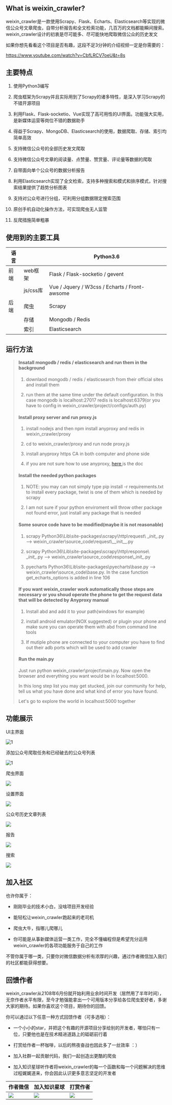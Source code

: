 ## What is weixin_crawler?

weixin_crawler是一款使用Scrapy、Flask、Echarts、Elasticsearch等实现的微信公众号文章爬虫，自带分析报告和全文检索功能，几百万的文档都能瞬间搜索。weixin_crawler设计的初衷是尽可能多、尽可能快地爬取微信公众的历史发文

如果你想先看看这个项目是否有趣，这段不足3分钟的介绍视频一定是你需要的：

https://www.youtube.com/watch?v=CbfLRCV7oeU&t=8s

## 主要特点

1. 使用Python3编写

2. 爬虫框架为Scrapy并且实际用到了Scrapy的诸多特性，是深入学习Scrapy的不错开源项目

3. 利用Flask、Flask-socketio、Vue实现了高可用性的UI界面。功能强大实用，是新媒体运营等岗位不错的数据助手

4. 得益于Scrapy、MongoDB、Elasticsearch的使用，数据爬取、存储、索引均简单高效

5. 支持微信公众号的全部历史发文爬取

6. 支持微信公众号文章的阅读量、点赞量、赞赏量、评论量等数据的爬取

7. 自带面向单个公众号的数据分析报告

8. 利用Elasticsearch实现了全文检索，支持多种搜索和模式和排序模式，针对搜索结果提供了趋势分析图表

9. 支持对公众号进行分组，可利用分组数据限定搜索范围

10. 原创手机自动化操作方法，可实现爬虫无人监管

11. 反爬措施简单粗暴

## 使用到的主要工具

| 语言  |         | Python3.6                                     |
| --- | ------- | --------------------------------------------- |
| 前端  | web框架   | Flask / Flask-socketio / gevent               |
|     | js/css库 | Vue / Jquery / W3css / Echarts / Front-awsome |
| 后端  | 爬虫      | Scrapy                                        |
|     | 存储      | Mongodb / Redis                               |
|     | 索引      | Elasticsearch                                 |

## 运行方法

> #### Insatall  mongodb / redis / elasticsearch and run them in the background
> 
> 1. downlaod mongodb / redis / elasticsearch from their official sites and install them
> 
> 2. run them at the same time under the default configuration. In this case mongodb is localhost:27017 redis is localhost:6379(or you have to config in weixin_crawler/project/configs/auth.py)
> 
> #### Install proxy server and run proxy.js
> 
> 1. install nodejs and then npm install anyproxy and redis in weixin_crawler/proxy
> 
> 2. cd to weixin_crawler/proxy and run node proxy.js
> 
> 3. install anyproxy https CA in both computer and phone side
> 
> 4. if you are not sure how to use anyproxy, [here ](https://github.com/alibaba/anyproxy)is the doc
> 
> #### Install the needed python packages
> 
> 1. NOTE: you may can not simply type pip install -r requirements.txt to install every package, twist is one of them which is needed by scrapy
> 
> 2. I am not sure if your python enviroment will throw other package not found error, just install any package that is needed
> 
> #### Some source code have to be modified(maybe it is not reasonable)
> 
> 1. scrapy Python36\Lib\site-packages\scrapy\http\request\ \__init\__.py  --> weixin_crawler\source_code\request\\__init\__.py
> 
> 2. scrapy Python36\Lib\site-packages\scrapy\http\response\ \__init\__.py --> weixin_crawler\source_code\response\\\__init\__.py
> 
> 3. pyecharts Python36\Lib\site-packages\pyecharts\base.py --> weixin_crawler\source_code\base.py. In the case function get_echarts_options is added in line 106
> 
> #### If you want weixin_crawler work automatically those steps are necessary or you shoud operate the phone to get the request data that will be detected by Anyproxy manual
> 
> 1. Install abd and add it to your path(windows for example)
> 
> 2. install android emulator(NOX suggested) or plugin your phone and make sure you can operate them with abd from command line tools
> 
> 3. If mutiple phone are connected to your computer you have to find out their adb ports which will be used to add crawler
> 
> #### Run the main.py
> 
> Just run python weixin_crawler\project\main.py. Now open the browser and everything you want would be in localhost:5000.
> 
> In this long step list you may get stucked, join our community for help, tell us what you have done and what kind of error you have found.
> 
> Let's go to explore the world in localhost:5000 together

## 功能展示

UI主界面

![1](readme_img/爬虫主界面.gif)

添加公众号爬取任务和已经破去的公众号列表

![1](readme_img/公众号.png)

爬虫界面

![](readme_img/caiji.png)

设置界面

![ ](readme_img/设置.png)

公众号历史文章列表

![ ](readme_img/历史文章列表.gif)

报告

![ ](readme_img/报告.gif)

搜索

![ ](readme_img/搜索.gif)

## 加入社区

也许你属于：

- 刚刚毕业的技术小白，没啥项目开发经验

- 能轻松让weixin_crawler跑起来的老司机

- 爬虫大牛，指哪儿爬哪儿

- 你可能是从事新媒体运营一类工作，完全不懂编程但是希望充分运用weixin_crawler的各项功能服务于自己的工作

不管你属于哪一类，只要你对微信数据分析有浓厚的兴趣，通过作者微信加入我们的社区都能获得想要。

## 回馈作者

weixin_crawler从2108年6月份就开始利用业余时间开发（居然用了半年时间），无奈作者水平有限，至今才勉强能拿出一个可用版本分享给各位爬虫爱好者，多谢大家的期待。如果你喜欢这个项目，期待你的回馈。

你可以通过以下任意一种方式回馈作者（可多选哦）：

- 一个小小的star，并把这个有趣的开源项目分享给别的开发者，哪怕只有一位，只要他也是在技术精进道路上的砥砺前行着

- 打赏给作者一杯咖啡，以后的熬夜奋战也因此多了一丝效率 ：）

- 加入社群一起贡献代码，我们一起创造出更酷的爬虫

- 加入知识星球听作者将weixin_crawler的每一个函数和每一个问题解决的思维过程娓娓道来，你会因此认识更多意志坚定的开发者

| 作者微信                    | 加入知识星球                    | 打赏作者                    |
| ----------------------- | ------------------------- | ----------------------- |
| ![ ](readme_img/wq.jpg) | ![ ](readme_img/知识星球.png) | ![ ](readme_img/打赏.png) |
